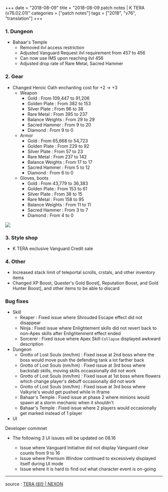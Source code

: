 +++
date = "2018-08-09"
title = "2018-08-09 patch notes | K TERA (v76.02.01)"
categories = ["patch notes"]
tags = ["2018", "v76", "translation"]
+++

### 1. Dungeon
- Bahaar's Temple
  - Removed ilvl access restriction
  - Adjusted Vanguard Request ilvl requirement from 457 to 456
  - Can now use IMS upon reaching ilvl 456
  - Adjusted drop rate of Rare Metal, Sacred Hammer

### 2. Gear
- Changed Heroic Oath enchanting cost for +2 -> +3
  - Weapon
    - Gold : From 109,447 to 91,206
    - Golden Plate : From 382 to 153
    - Silver Plate : From 96 to 38
    - Rare Metal : From 395 to 237
    - Balance Weights : From 29 to 29
    - Sacred Hammer : From 9 to 20
    - Diamond : From 9 to 0
  - Armor
    - Gold : From 65,668 to 54,723
    - Golden Plate : From 229 to 92
    - Silver Plate : From 57 to 23
    - Rare Metal : From 237 to 142
    - Balance Weights : From 17 to 17
    - Sacred Hammer : From 5 to 12
    - Diamond : From 6 to 0
  - Gloves, boots
    - Gold : From 43,779 to 36,383
    - Golden Plate : From 153 to 61
    - Silver Plate : From 38 to 15
    - Rare Metal : From 158 to 95
    - Balance Weights : From 11 to 11
    - Sacred Hammer : From 3 to 7
    - Diamond : From 4 to 0

![](https://seraphinush-gaming.github.io/mysterium/images/patch-notes/2018-08-09-1.png)

### 3. Style shop
- K TERA exclusive Vanguard Credit sale

### 4. Other
- Increased stack limit of teleportal scrolls, crstals, and other inventory items
- Changed XP Boost, Quester's Gold Boost[, Reputation Boost, and Gold Hunter Boost], and other items to be able to discard

### Bug fixes
- Skill
  - Reaper : Fixed issue where Shrouded Escape effect did not disappear
  - Ninja : Fixed issue where Enlightement skills did not revert back to non-Apex skills after Enlightenment effect ended
  - Sorcerer : Fixed issue where Apex Skill `Collapse` displayed awkward description
- Dungeon
  - Grotto of Lost Souls (nm/hm) : Fixed issue at 2nd boss where the boss would move push the defending tank a lot farther back
  - Grotto of Lost Souls (nm/hm) : Fixed issue at 3rd boss where backstab skills, moving skills occassionally did not work
  - Grotto of Lost Souls (nm/hm) : Fixed issue at 1st boss where flowers which change player's debuff occasionally did not work
  - Grotto of Lost Souls (nm/hm) : Fixed issue at 3rd boss where Valkyrie's would get pushed while in iframe
  - Bahaar's Temple : Fixed issue at phase 2 where minions would spawn at a storm mechanic when it shouldn't
  - Bahaar's Temple : Fixed issue where 2 players would occasionally get marked instead of 1 player
- UI

Developer commnet
- The following 3 UI issues will be updated on 08.16

  - Issue where Vanguard Initiative did not display Vanguard clear counts from 9 to 16
  - Issue where Premium Window continued to excessively displayed itself during UI mode
  - Issue where it is hard to find out what character event is on-going

----

source : [TERA 테라 | NEXON](http://tera.nexon.com/news/update/view.aspx?n4articlesn=351)
